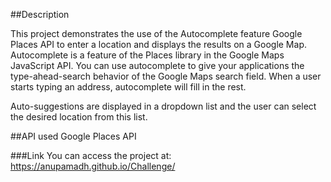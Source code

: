 ##Description

This project demonstrates the use of the Autocomplete feature Google Places API to enter a location and displays the results on a Google Map. Autocomplete is a feature of the Places library in the Google Maps JavaScript API. You can use autocomplete to give your applications the type-ahead-search behavior of the Google Maps search field. When a user starts typing an address, autocomplete will fill in the rest.

Auto-suggestions are displayed in a dropdown list and the user can select the desired location from this list.

##API used
Google Places API

###Link
You can access the project at:
https://anupamadh.github.io/Challenge/
